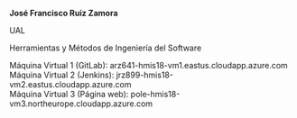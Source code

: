 **José Francisco Ruiz Zamora**

UAL 

Herramientas y Métodos de Ingeniería del Software

Máquina Virtual 1 (GitLab): arz641-hmis18-vm1.eastus.cloudapp.azure.com</br>
Máquina Virtual 2 (Jenkins): jrz899-hmis18-vm2.eastus.cloudapp.azure.com</br>
Máquina Virtual 3 (Página web): pole-hmis18-vm3.northeurope.cloudapp.azure.com</br>

